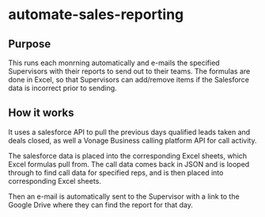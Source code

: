 # automate-sales-reporting

## Purpose
This runs each monrning automatically and e-mails the specified Supervisors with their reports to send out to their teams. The formulas are done in Excel, so that Supervisors can add/remove items if the Salesforce data is incorrect prior to sending. 

## How it works
It uses a salesforce API to pull the previous days qualified leads taken and deals closed, as well a Vonage Business calling platform API for call activity.

The salesforce data is placed into the corresponding Excel sheets, which Excel formulas pull from. The call data comes back in JSON and is looped through to find call data for specified reps, and is then placed into corresponding Excel sheets. 

Then an e-mail is automatically sent to the Supervisor with a link to the Google Drive where they can find the report for that day. 

